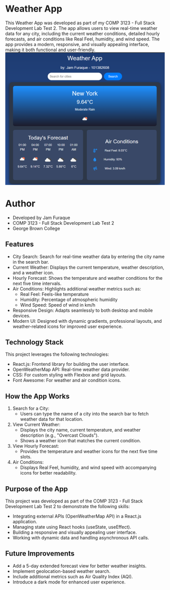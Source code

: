 # Weather App
This Weather App was developed as part of my COMP 3123 - Full Stack Development Lab Test 2. The app allows users to view real-time weather data for any city, including the current weather conditions, detailed hourly forecasts, and air conditions like Real Feel, humidity, and wind speed. The app provides a modern, responsive, and visually appealing interface, making it both functional and user-friendly.
![Weather App Screenshot](./screenshots/weather-app-output.png)


# Author
- Developed by Jam Furaque
- COMP 3123 - Full Stack Development Lab Test 2
- George Brown College

## Features
- City Search: Search for real-time weather data by entering the city name in the search bar.
- Current Weather: Displays the current temperature, weather description, and a weather icon.
- Hourly Forecast: Shows the temperature and weather conditions for the next five time intervals.
- Air Conditions: Highlights additional weather metrics such as:
    - Real Feel: Feels-like temperature
    - Humidity: Percentage of atmospheric humidity
    - Wind Speed: Speed of wind in km/h
- Responsive Design: Adapts seamlessly to both desktop and mobile devices.
- Modern UI: Designed with dynamic gradients, professional layouts, and weather-related icons for improved user experience.

## Technology Stack
This project leverages the following technologies:

- React.js: Frontend library for building the user interface.
- OpenWeatherMap API: Real-time weather data provider.
- CSS: For custom styling with Flexbox and grid layouts.
- Font Awesome: For weather and air condition icons.

## How the App Works
1. Search for a City: 
    - Users can type the name of a city into the search bar to fetch weather data for that location.
2. View Current Weather:
     - Displays the city name, current temperature, and weather description (e.g., "Overcast Clouds").
     - Shows a weather icon that matches the current condition.
3.  View Hourly Forecast:
    - Provides the temperature and weather icons for the next five time slots.
4. Air Conditions:
    - Displays Real Feel, humidity, and wind speed with accompanying icons for better readability.

## Purpose of the App
This project was developed as part of the COMP 3123 - Full Stack Development Lab Test 2 to demonstrate the following skills:

- Integrating external APIs (OpenWeatherMap API) in a React.js application.
- Managing state using React hooks (useState, useEffect).
- Building a responsive and visually appealing user interface.
- Working with dynamic data and handling asynchronous API calls.


## Future Improvements
- Add a 5-day extended forecast view for better weather insights.
- Implement geolocation-based weather search.
- Include additional metrics such as Air Quality Index (AQI).
- Introduce a dark mode for enhanced user experience.